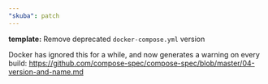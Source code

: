 ```yaml
---
"skuba": patch
---
```


**template:** Remove deprecated `docker-compose.yml` version

Docker has ignored this for a while, and now generates a warning on every build:
https://github.com/compose-spec/compose-spec/blob/master/04-version-and-name.md
